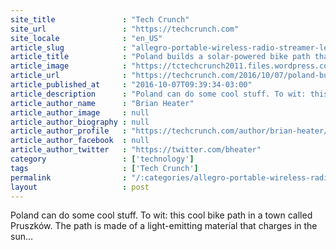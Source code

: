 ```yaml
---
site_title               : "Tech Crunch"
site_url                 : "https://techcrunch.com"
site_locale              : "en_US"
article_slug             : "allegro-portable-wireless-radio-streamer-lets-you-take-internet-radio-away-from-the-computer"
article_title            : "Poland builds a solar-powered bike path that glows a ghostly blue"
article_image            : "https://tctechcrunch2011.files.wordpress.com/2016/10/glowing-bike-lane-poland-889x592.jpg?w=764&h=400&crop=1"
article_url              : "https://techcrunch.com/2016/10/07/poland-builds-a-solar-powered-bike-path-that-glows-a-ghostly-blue/"
article_published_at     : "2016-10-07T09:39:34-03:00"
article_description      : "Poland can do some cool stuff. To wit: this cool bike path in a town called Pruszków. The path is made of a light-emitting material that charges in the sun..."
article_author_name      : "Brian Heater"
article_author_image     : null
article_author_biography : null
article_author_profile   : "https://techcrunch.com/author/brian-heater/"
article_author_facebook  : null
article_author_twitter   : "https://twitter.com/bheater"
category                 : ['technology']
tags                     : ['Tech Crunch']
permalink                : "/:categories/allegro-portable-wireless-radio-streamer-lets-you-take-internet-radio-away-from-the-computer/"
layout                   : post
---
```


Poland can do some cool stuff. To wit: this cool bike path in a town called Pruszków. The path is made of a light-emitting material that charges in the sun...

